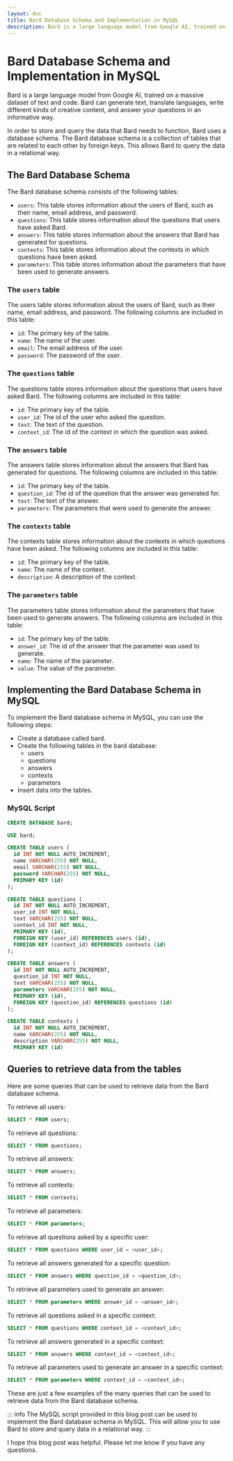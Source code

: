 ```yaml
---
layout: doc
title: Bard Database Schema and Implementation in MySQL
description: Bard is a large language model from Google AI, trained on a massive dataset of text and code. Bard can generate text, translate languages, write different kinds of creative content, and answer your questions in an informative way.
---
```


# Bard Database Schema and Implementation in MySQL

Bard is a large language model from Google AI, trained on a massive dataset of text and code. Bard can generate text, translate languages, write different kinds of creative content, and answer your questions in an informative way.

In order to store and query the data that Bard needs to function, Bard uses a database schema. The Bard database schema is a collection of tables that are related to each other by foreign keys. This allows Bard to query the data in a relational way.

## The Bard Database Schema

The Bard database schema consists of the following tables:

* `users`: This table stores information about the users of Bard, such as their name, email address, and password.
* `questions`: This table stores information about the questions that users have asked Bard.
* `answers`: This table stores information about the answers that Bard has generated for questions.
* `contexts`: This table stores information about the contexts in which questions have been asked.
* `parameters`: This table stores information about the parameters that have been used to generate answers.

### The `users` table

The users table stores information about the users of Bard, such as their name, email address, and password. The following columns are included in this table:

* `id`: The primary key of the table.
* `name`: The name of the user.
* `email`: The email address of the user.
* `password`: The password of the user.

### The `questions` table

The questions table stores information about the questions that users have asked Bard. The following columns are included in this table:

* `id`: The primary key of the table.
* `user_id`: The id of the user who asked the question.
* `text`: The text of the question.
* `context_id`: The id of the context in which the question was asked.

### The `answers` table

The answers table stores information about the answers that Bard has generated for questions. The following columns are included in this table:

* `id`: The primary key of the table.
* `question_id`: The id of the question that the answer was generated for.
* `text`: The text of the answer.
* `parameters`: The parameters that were used to generate the answer.

### The `contexts` table

The contexts table stores information about the contexts in which questions have been asked. The following columns are included in this table:

* `id`: The primary key of the table.
* `name`: The name of the context.
* `description`: A description of the context.

### The `parameters` table

The parameters table stores information about the parameters that have been used to generate answers. The following columns are included in this table:

* `id`: The primary key of the table.
* `answer_id`: The id of the answer that the parameter was used to generate.
* `name`: The name of the parameter.
* `value`: The value of the parameter.

## Implementing the Bard Database Schema in MySQL

To implement the Bard database schema in MySQL, you can use the following steps:

* Create a database called bard.
* Create the following tables in the bard database:
  * users
  * questions
  * answers
  * contexts
  * parameters
* Insert data into the tables.

### MySQL Script

```sql
CREATE DATABASE bard;

USE bard;

CREATE TABLE users (
  id INT NOT NULL AUTO_INCREMENT,
  name VARCHAR(255) NOT NULL,
  email VARCHAR(255) NOT NULL,
  password VARCHAR(255) NOT NULL,
  PRIMARY KEY (id)
);

CREATE TABLE questions (
  id INT NOT NULL AUTO_INCREMENT,
  user_id INT NOT NULL,
  text VARCHAR(255) NOT NULL,
  context_id INT NOT NULL,
  PRIMARY KEY (id),
  FOREIGN KEY (user_id) REFERENCES users (id),
  FOREIGN KEY (context_id) REFERENCES contexts (id)
);

CREATE TABLE answers (
  id INT NOT NULL AUTO_INCREMENT,
  question_id INT NOT NULL,
  text VARCHAR(255) NOT NULL,
  parameters VARCHAR(255) NOT NULL,
  PRIMARY KEY (id),
  FOREIGN KEY (question_id) REFERENCES questions (id)
);

CREATE TABLE contexts (
  id INT NOT NULL AUTO_INCREMENT,
  name VARCHAR(255) NOT NULL,
  description VARCHAR(255) NOT NULL,
  PRIMARY KEY (id)
```

## Queries to retrieve data from the tables

Here are some queries that can be used to retrieve data from the Bard database schema.

To retrieve all users:

```sql
SELECT * FROM users;
```

To retrieve all questions:

```sql
SELECT * FROM questions;
```

To retrieve all answers:

```sql
SELECT * FROM answers;
```

To retrieve all contexts:

```sql
SELECT * FROM contexts;
```

To retrieve all parameters:

```sql
SELECT * FROM parameters;
```

To retrieve all questions asked by a specific user:

```sql
SELECT * FROM questions WHERE user_id = <user_id>;
```

To retrieve all answers generated for a specific question:

```sql
SELECT * FROM answers WHERE question_id = <question_id>;
```

To retrieve all parameters used to generate an answer:

```sql
SELECT * FROM parameters WHERE answer_id = <answer_id>;
```

To retrieve all questions asked in a specific context:

```sql
SELECT * FROM questions WHERE context_id = <context_id>;
```

To retrieve all answers generated in a specific context:

```sql
SELECT * FROM answers WHERE context_id = <context_id>;
```

To retrieve all parameters used to generate an answer in a specific context:

```sql
SELECT * FROM parameters WHERE context_id = <context_id>;
```

These are just a few examples of the many queries that can be used to retrieve data from the Bard database schema.

::: info
The MySQL script provided in this blog post can be used to implement the Bard database schema in MySQL. This will allow you to use Bard to store and query data in a relational way.
:::

I hope this blog post was helpful. Please let me know if you have any questions.